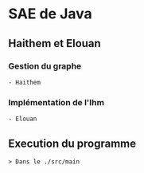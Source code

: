 # SAE de Java
## Haithem et Elouan
### Gestion du graphe
    - Haithem
### Implémentation de l'Ihm
    - Elouan
## Execution du programme
    > Dans le ./src/main 